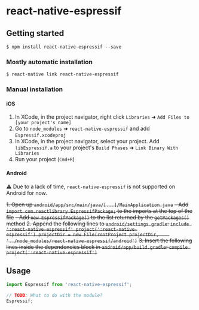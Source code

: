 # react-native-espressif

## Getting started

`$ npm install react-native-espressif --save`

### Mostly automatic installation

`$ react-native link react-native-espressif`

### Manual installation

#### iOS

1. In XCode, in the project navigator, right click `Libraries` ➜ `Add Files to [your project's name]`
2. Go to `node_modules` ➜ `react-native-espressif` and add `Espressif.xcodeproj`
3. In XCode, in the project navigator, select your project. Add `libEspressif.a` to your project's `Build Phases` ➜ `Link Binary With Libraries`
4. Run your project (`Cmd+R`)

#### Android

⚠ Due to a lack of time, `react-native-espressif` is not supported on Android for now.

~~1. Open up `android/app/src/main/java/[...]/MainApplication.java`~~
  ~~- Add `import com.reactlibrary.EspressifPackage;` to the imports at the top of the file~~
  ~~- Add `new EspressifPackage()` to the list returned by the `getPackages()` method~~
~~2. Append the following lines to `android/settings.gradle`:
  	```
  	include ':react-native-espressif'
  	project(':react-native-espressif').projectDir = new File(rootProject.projectDir, 	'../node_modules/react-native-espressif/android')
  	```~~
~~3. Insert the following lines inside the dependencies block in `android/app/build.gradle`:
  	```
      compile project(':react-native-espressif')
  	```~~

### 

## Usage
```javascript
import Espressif from 'react-native-espressif';

// TODO: What to do with the module?
Espressif;
```
